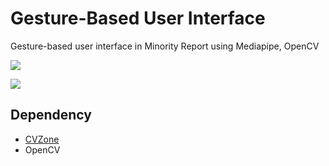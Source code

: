 # Gesture-Based User Interface

Gesture-based user interface in Minority Report using Mediapipe, OpenCV

![](result.gif)

![](result2.gif)

## Dependency

- [CVZone](https://github.com/cvzone/cvzone)
- OpenCV

